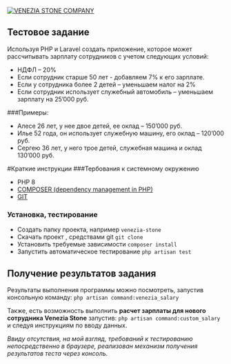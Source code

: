<a href="https://veneziastone.com/"><img src="https://laparet.ru/ui/v2/i/upline/logo_laparet_black.svg" alt="VENEZIA STONE COMPANY"></a>
## Тестовое задание

Используя PHP и Laravel создать приложение, которое может рассчитывать зарплату сотрудников с учетом следующих условий:
- НДФЛ – 20%
- Если сотрудник старше 50 лет - добавляем 7% к его зарплате.
- Если у сотрудника более 2 детей – уменьшаем налог на 2%
- Если сотрудник использует служебный автомобиль – уменьшаем зарплату на 25’000 руб.

###Примеры:
- Алесе 26 лет, у нее двое детей, ее оклад – 150’000 руб.
- Илье 52 года, он использует служебную машину, его оклад – 120’000 руб.
- Сергею 36 лет, у него трое детей, служебная машина и оклад 130’000 руб.

#Краткие инструкции
###Тербования к системному окружению
- PHP 8
- [COMPOSER (dependency management in PHP)](https://getcomposer.org/)
- [GIT](https://git-scm.com/)

### Установка, тестирование
- Создать папку проекта, например `venezia-stone`
- Скачать проект , средствами git `git clone `
- Установить требуемые зависимости `composer install`
- Запустить автоматическое тестирование `php artisan test`

## Получение результатов задания
Результаты выполнения программы можно посмотреть, запустив консольную команду: 
`php artisan command:venezia_salary` 

Также, есть возможность выполнить <b>расчет зарплаты для нового сотрудника Venezia Stone</b> запустив:
`php artisan command:custom_salary` и следуя инструкциям по вводу данных.

<p><i>Ввиду отсутствия, на мой взгляд, требований к тестированию непосредственно в браузере, реализован механизм
получения результатов теста через консоль.</i></p>


